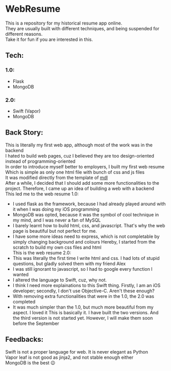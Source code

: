 # WebResume
This is a repository for my historical resume app online.<br>
They are usually built with different techniques, and being suspended for different reasons.<br>
Take it for fun if you are interested in this.
## Tech:
### 1.0:
* Flask
* MongoDB
### 2.0:
* Swift (Vapor)
* MongoDB

## Back Story:
This is literally my first web app, although most of the work was in the backend<br>
I hated to build web pages, cuz I believed they are too design-oriented instead of programming-oriented<br>
In order to introduce myself better to employers, I built my first web resume<br>
Which is simple as only one html file with bunch of css and js files<br>
It was modified directly from the template of [mdl](https://getmdl.io/templates/text-only/index.html)<br>
After a while, I decided that I should add some more functionalities to the project. Therefore, I came up an idea of building a web with a backend<br>
This led me to the web resume 1.0:<br>
* I used flask as the framework, because I had already played around with it when I was doing my iOS programming
* MongoDB was opted, because it was the symbol of cool technique in my mind, and I was never a fan of MySQL
* I barely learnt how to build html, css, and javascript. That's why the web page is beautiful but not perfect for me.
* I have some more ideas need to express, which is not completable by simply changing background and colours
Hereby, I started from the scratch to build my own css files and html<br>
This is the web resume 2.0:<br>
* This was literally the first time I write html and css. I had lots of stupid questions, but gladly solved them with my friend Alex
* I was still ignorant to javascript, so I had to google every function I wanted
* I altered the language to Swift, cuz, why not. 
* I think I need more explainations to this Swift thing. Firstly, I am an iOS developer; secondly, I don't use Objective-C. Aren't these enough?
* With removing extra functionalities that were in the 1.0, the 2.0 was completed
* It was much simpler than the 1.0, but much more beautiful from my aspect. I loved it
This is basically it. I have built the two versions. And the third version is not started yet. However, I will make them soon before the September

## Feedbacks:
Swift is not a proper language for web. It is never elegant as Python<br>
Vapor leaf is not good as jinja2, and not stable enough either<br>
MongoDB is the best :wink: <br>
